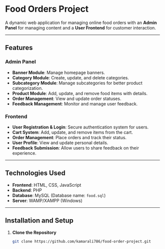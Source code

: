 # Food Orders Project

A dynamic web application for managing online food orders with an **Admin Panel** for managing content and a **User Frontend** for customer interaction.  

---

## Features

### **Admin Panel**
- **Banner Module**: Manage homepage banners.
- **Category Module**: Create, update, and delete categories.
- **Subcategory Module**: Manage subcategories for better product categorization.
- **Product Module**: Add, update, and remove food items with details.
- **Order Management**: View and update order statuses.
- **Feedback Management**: Monitor and manage user feedback.

### **Frontend**
- **User Registration & Login**: Secure authentication system for users.
- **Cart System**: Add, update, and remove items from the cart.
- **Order Management**: Place orders and track their status.
- **User Profile**: View and update personal details.
- **Feedback Submission**: Allow users to share feedback on their experience.

---

## Technologies Used
- **Frontend**: HTML, CSS, JavaScript
- **Backend**: PHP
- **Database**: MySQL (Database name: `food.sql`)
- **Server**: WAMP/XAMPP (Windows)

---

## Installation and Setup

1. **Clone the Repository**
   ```bash
   git clone https://github.com/kamarali786/food-order-project.git
